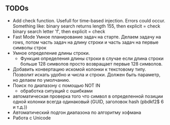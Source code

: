 ## TODOs

- Add check function. Usefull for time-based injection. Errors could occur.
Something like: binary search returns length 155, then explicit = check
				binary search letter 'f', then explicit = check
- Fast Mode
	Умное планирование задач на старте. Делаем задачу на rows, потом часть задач на длину строки и часть задач на первые символы строк
- Умное определение длины строки.
	- Функция определения длины строки в случае если длина строки больше 128 символов просто возвращает первые 128 символов.
- Добавить конвертацию искомой колонки к текстовому типу. Позволит искать удобно и числа и строки. Должен быть параметр, но делаем по умолчанию.
- Поиск по диапазону с помощью NOT IN
	- обработка ситуаций с ошибками
- автоматическая проверка того что символ в определенной позиции одной колонки всегда одинаковый (GUID, заголовок hash (pbdkf2$ $6$ и т.д.))
- Автоматический подгон диапазона по алгоритму хофмана
- Работа с Unicode
